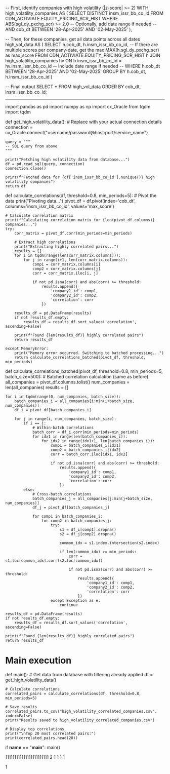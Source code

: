 -- First, identify companies with high volatility (|z-score| >= 2)
WITH high_volatility_companies AS (
    SELECT DISTINCT insm_issr_bb_co_id
    FROM CDN_ACTIVIATE.EQUITY_PRICING_SCR_HIST
    WHERE ABS(sgl_dy_pxchg_scr) >= 2.0
    -- Optionally, add date range if needed
    -- AND cob_dt BETWEEN '28-Apr-2025' AND '02-May-2025'
),

-- Then, for these companies, get all data points across all dates
high_vol_data AS (
    SELECT 
        h.cob_dt,
        h.insm_issr_bb_co_id,
        -- If there are multiple scores per company-date, get the max
        MAX(h.sgl_dy_pxchg_scr) as max_score
    FROM CDN_ACTIVIATE.EQUITY_PRICING_SCR_HIST h
    JOIN high_volatility_companies hv ON h.insm_issr_bb_co_id = hv.insm_issr_bb_co_id
    -- Include date range if needed
    -- WHERE h.cob_dt BETWEEN '28-Apr-2025' AND '02-May-2025'
    GROUP BY h.cob_dt, h.insm_issr_bb_co_id
)

-- Final output
SELECT * FROM high_vol_data
ORDER BY cob_dt, insm_issr_bb_co_id;



------------

import pandas as pd
import numpy as np
import cx_Oracle
from tqdm import tqdm

def get_high_volatility_data():
    # Replace with your actual connection details
    connection = cx_Oracle.connect("username/password@host:port/service_name")
    
    query = """
    -- SQL query from above
    """
    
    print("Fetching high volatility data from database...")
    df = pd.read_sql(query, connection)
    connection.close()
    
    print(f"Fetched data for {df['insm_issr_bb_co_id'].nunique()} high volatility companies")
    return df

def calculate_correlations(df, threshold=0.8, min_periods=5):
    # Pivot the data
    print("Pivoting data...")
    pivot_df = df.pivot(index='cob_dt', columns='insm_issr_bb_co_id', values='max_score')
    
    # Calculate correlation matrix
    print(f"Calculating correlation matrix for {len(pivot_df.columns)} companies...")
    try:
        corr_matrix = pivot_df.corr(min_periods=min_periods)
        
        # Extract high correlations
        print("Extracting highly correlated pairs...")
        results = []
        for i in tqdm(range(len(corr_matrix.columns))):
            for j in range(i+1, len(corr_matrix.columns)):
                comp1 = corr_matrix.columns[i]
                comp2 = corr_matrix.columns[j]
                corr = corr_matrix.iloc[i, j]
                
                if not pd.isna(corr) and abs(corr) >= threshold:
                    results.append({
                        'company1_id': comp1,
                        'company2_id': comp2,
                        'correlation': corr
                    })
        
        results_df = pd.DataFrame(results)
        if not results_df.empty:
            results_df = results_df.sort_values('correlation', ascending=False)
        
        print(f"Found {len(results_df)} highly correlated pairs")
        return results_df
    
    except MemoryError:
        print("Memory error occurred. Switching to batched processing...")
        return calculate_correlations_batched(pivot_df, threshold, min_periods)

def calculate_correlations_batched(pivot_df, threshold=0.8, min_periods=5, batch_size=500):
    # Batched correlation calculation (same as before)
    all_companies = pivot_df.columns.tolist()
    num_companies = len(all_companies)
    results = []
    
    for i in tqdm(range(0, num_companies, batch_size)):
        batch_companies_i = all_companies[i:min(i+batch_size, num_companies)]
        df_i = pivot_df[batch_companies_i]
        
        for j in range(i, num_companies, batch_size):
            if i == j:
                # Within-batch correlations
                batch_corr = df_i.corr(min_periods=min_periods)
                for idx1 in range(len(batch_companies_i)):
                    for idx2 in range(idx1+1, len(batch_companies_i)):
                        comp1 = batch_companies_i[idx1]
                        comp2 = batch_companies_i[idx2]
                        corr = batch_corr.iloc[idx1, idx2]
                        
                        if not pd.isna(corr) and abs(corr) >= threshold:
                            results.append({
                                'company1_id': comp1,
                                'company2_id': comp2,
                                'correlation': corr
                            })
            else:
                # Cross-batch correlations
                batch_companies_j = all_companies[j:min(j+batch_size, num_companies)]
                df_j = pivot_df[batch_companies_j]
                
                for comp1 in batch_companies_i:
                    for comp2 in batch_companies_j:
                        try:
                            s1 = df_i[comp1].dropna()
                            s2 = df_j[comp2].dropna()
                            
                            common_idx = s1.index.intersection(s2.index)
                            
                            if len(common_idx) >= min_periods:
                                corr = s1.loc[common_idx].corr(s2.loc[common_idx])
                                
                                if not pd.isna(corr) and abs(corr) >= threshold:
                                    results.append({
                                        'company1_id': comp1,
                                        'company2_id': comp2,
                                        'correlation': corr
                                    })
                        except Exception as e:
                            continue
    
    results_df = pd.DataFrame(results)
    if not results_df.empty:
        results_df = results_df.sort_values('correlation', ascending=False)
    
    print(f"Found {len(results_df)} highly correlated pairs")
    return results_df

# Main execution
def main():
    # Get data from database with filtering already applied
    df = get_high_volatility_data()
    
    # Calculate correlations
    correlated_pairs = calculate_correlations(df, threshold=0.8, min_periods=5)
    
    # Save results
    correlated_pairs.to_csv("high_volatility_correlated_companies.csv", index=False)
    print("Results saved to high_volatility_correlated_companies.csv")
    
    # Display top correlations
    print("\nTop 20 most correlated pairs:")
    print(correlated_pairs.head(20))

if __name__ == "__main__":
    main()


111111111111111111111111
2
1
1
1
1

1
